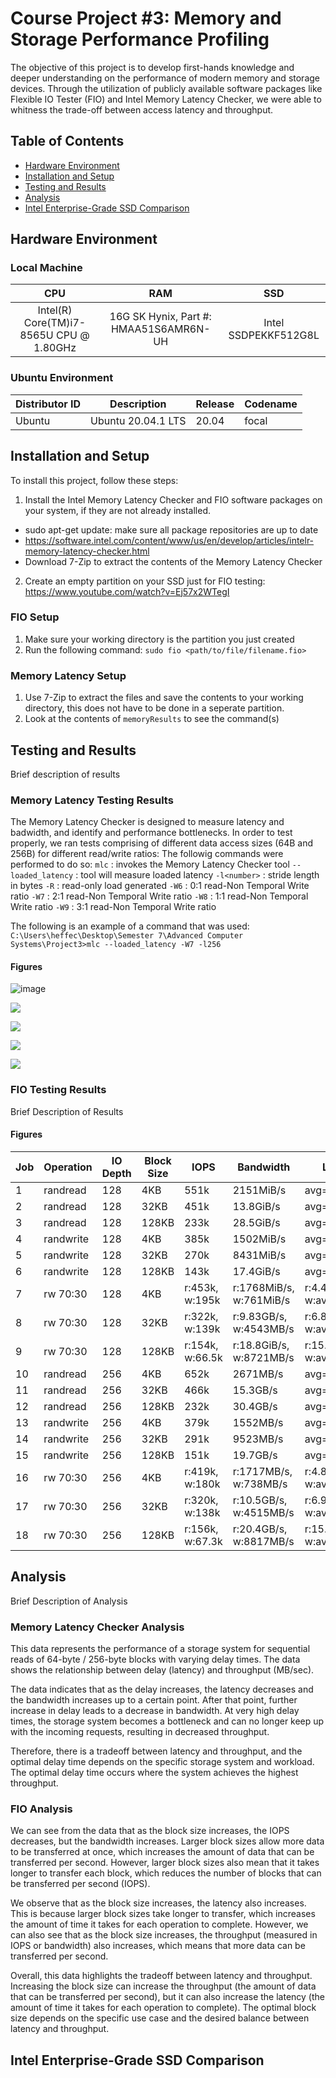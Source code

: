 # Course Project #3: Memory and Storage Performance Profiling

The objective of this project is to develop first-hands knowledge and deeper understanding on the performance of 
modern memory and storage devices. Through the utilization of publicly available software packages like Flexible 
IO Tester (FIO) and Intel Memory Latency Checker, we were able to whitness the trade-off between access latency 
and throughput.

## Table of Contents

- [Hardware Environment](#hardware_environment)
- [Installation and Setup](#installation)
- [Testing and Results](#results)
- [Analysis](#analysis)
- [Intel Enterprise-Grade SSD Comparison](#Intel_Enterprise-Grade_SSD_Comparison)

## Hardware Environment

### Local Machine
| CPU                  | RAM                                       | SSD                                     |
| :-------------:      | :-------------:                           | :----:                                  |
| Intel(R) Core(TM)i7-8565U CPU @ 1.80GHz | 16G SK Hynix, Part #: HMAA51S6AMR6N-UH     |     Intel SSDPEKKF512G8L         |

### Ubuntu Environment
| Distributor ID  | Description | Release | Codename  |
| --- | --- | --- | --- |
| Ubuntu  | Ubuntu 20.04.1 LTS  | 20.04 | focal |


## Installation and Setup

To install this project, follow these steps:

1. Install the Intel Memory Latency Checker and FIO software packages on your system, if they are not already installed.
  - sudo apt-get update: make sure all package repositories are up to date
  - https://software.intel.com/content/www/us/en/develop/articles/intelr-memory-latency-checker.html
  - Download 7-Zip to extract the contents of the Memory Latency Checker
2. Create an empty partition on your SSD just for FIO testing: https://www.youtube.com/watch?v=Ej57x2WTegI

### FIO Setup
1. Make sure your working directory is the partition you just created
2. Run the following command: `sudo fio <path/to/file/filename.fio>`
### Memory Latency Setup
1. Use 7-Zip to extract the files and save the contents to your working directory, this does not have to be done in a seperate partition.
2. Look at the contents of  `memoryResults` to see the command(s)

## Testing and Results

Brief description of results

### Memory Latency Testing Results

The Memory Latency Checker is designed to measure latency and badwidth, and identify and performance bottlenecks. In order to test properly, we ran tests comprising of different data access sizes (64B and 256B) for different read/write ratios: The followig commands were performed to do so:
`mlc` : invokes the Memory Latency Checker tool
`--loaded_latency` : tool will measure loaded latency
`-l<number>` : stride length in bytes
`-R` : read-only load generated
`-W6` : 0:1 read-Non Temporal Write ratio
`-W7` : 2:1 read-Non Temporal Write ratio
`-W8` : 1:1 read-Non Temporal Write ratio
`-W9` : 3:1 read-Non Temporal Write ratio

The following is an example of a command that was used: `C:\Users\heffec\Desktop\Semester 7\Advanced Computer Systems\Project3>mlc --loaded_latency -W7 -l256`

#### Figures
![image](https://user-images.githubusercontent.com/123609846/221368038-0206beb5-1d35-4321-970f-7b0d0dd29783.png)

![](./memoryResults/64vBandwidth.png)

![](./memoryResults/256vBandwidth.png)

![](./memoryResults/64vLatency.png)

![](./memoryResults/256vLatency.png)



### FIO Testing Results

Brief Description of Results

#### Figures

| Job | Operation  | IO Depth |  Block Size  | IOPS | Bandwidth | Latency |
| --- | --- | --- | --- | --- | --- | --- |
| 1 | randread |  128 | 4KB | 551k |  2151MiB/s | avg=5.43us  |
| 2 | randread |  128 | 32KB | 451k  |  13.8GiB/s  |  avg= 7.17us |
| 3 | randread |  128 | 128KB  | 233k | 28.5GiB/s  |  avg=15.54us  |
| 4 | randwrite | 128 | 4KB | 385k | 1502MiB/s |  avg= 7.96us |
| 5 | randwrite | 128 | 32KB  | 270k  | 8431MiB/s | avg=12.30us |
| 6 | randwrite | 128 | 128KB | 143k  | 17.4GiB/s | avg=25.73us |
| 7 | rw 70:30  | 128 | 4KB | r:453k, w:195k | r:1768MiB/s, w:761MiB/s  | r:4.49us, w:avg= 4.91us  |
| 8 | rw 70:30  | 128 | 32KB | r:322k, w:139k | r:9.83GB/s, w:4543MB/s  | r:6.88us, w:avg= 7.60us  |
| 9 | rw 70:30  | 128 | 128KB | r:154k, w:66.5k | r:18.8GiB/s, w:8721MB/s  | r:15.78us, w:avg=18.16us  |
| 10 | randread |  256 | 4KB | 652k |  2671MB/s | avg=4.55us  |
| 11 | randread |  256 | 32KB | 466k  |  15.3GB/s  |  avg= 6.97us |
| 12 | randread |  256 | 128KB  | 232k | 30.4GB/s  |  avg=15.66us  |
| 13 | randwrite | 256 | 4KB | 379k | 1552MB/s |  avg= 8.03us |
| 14 | randwrite | 256 | 32KB  | 291k  | 9523MB/s | avg=11.46us |
| 15 | randwrite | 256 | 128KB | 151k  | 19.7GB/s | avg=24.38us |
| 16 | rw 70:30  | 256 | 4KB | r:419k, w:180k | r:1717MB/s, w:738MB/s  | r:4.81us, w:avg= 5.22us  |
| 17 | rw 70:30  | 256 | 32KB | r:320k, w:138k | r:10.5GB/s, w:4515MB/s  | r:6.90us, w:avg= 7.70us  |
| 18 | rw 70:30  | 256 | 128KB | r:156k, w:67.3k | r:20.4GB/s, w:8817MB/s  | r:15.54us, w:avg=18.01us  |


## Analysis

Brief Description of Analysis

### Memory Latency Checker Analysis
This data represents the performance of a storage system for sequential reads of 64-byte / 256-byte blocks with varying delay times. The data shows the relationship between delay (latency) and throughput (MB/sec).

The data indicates that as the delay increases, the latency decreases and the bandwidth increases up to a certain point. After that point, further increase in delay leads to a decrease in bandwidth. At very high delay times, the storage system becomes a bottleneck and can no longer keep up with the incoming requests, resulting in decreased throughput.

Therefore, there is a tradeoff between latency and throughput, and the optimal delay time depends on the specific storage system and workload. The optimal delay time occurs where the system achieves the highest throughput.

### FIO Analysis
We can see from the data that as the block size increases, the IOPS decreases, but the bandwidth increases. Larger block sizes allow more data to be transferred at once, which increases the amount of data that can be transferred per second. However, larger block sizes also mean that it takes longer to transfer each block, which reduces the number of blocks that can be transferred per second (IOPS).

We observe that as the block size increases, the latency also increases. This is because larger block sizes take longer to transfer, which increases the amount of time it takes for each operation to complete. However, we can also see that as the block size increases, the throughput (measured in IOPS or bandwidth) also increases, which means that more data can be transferred per second.

Overall, this data highlights the tradeoff between latency and throughput. Increasing the block size can increase the throughput (the amount of data that can be transferred per second), but it can also increase the latency (the amount of time it takes for each operation to complete). The optimal block size depends on the specific use case and the desired balance between latency and throughput.



## Intel Enterprise-Grade SSD Comparison
